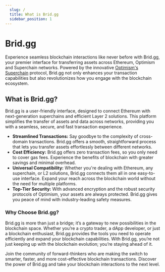 ```yaml
---
  slug: /
  title: What is Brid.gg
  sidebar_position: 1
---
```


# Brid.gg


Experience seamless blockchain interactions like never before with Brid.gg, your premier interface for transferring assets across Ethereum, Optimism and Superchain networks. Powered by the innovative [Optimism's Superchain](https://docs.rollbridge.app/superbridge) protocol, Brid.gg not only enhances your transaction capabilities but also revolutionizes how you engage with the blockchain ecosystem.

## What is Brid.gg?

Brid.gg is a user-friendly interface, designed to connect Ethereum with next-generation superchains and efficient Layer 2 solutions. This platform simplifies the transfer of assets and data across networks, providing you with a seamless, secure, and fast transaction experience.

- **Streamlined Transactions:** Say goodbye to the complexity of cross-domain transactions. Brid.gg offers a smooth, straightforward process that lets you transfer assets effortlessly between different networks.
- **Cost Efficiency:** Brid.gg offers zero transaction fees, so you only need to cover gas fees. Experience the benefits of blockchain with greater savings and minimal overhead.
- **Universal Compatibility:** Whether you're dealing with Ethereum, any superchain, or L2 solutions, Brid.gg connects them all in one easy-to-use interface. Expand your reach across the blockchain world without the need for multiple platforms.
- **Top-Tier Security:** With advanced encryption and the robust security protocols of Optimism, your assets are always protected. Brid.gg gives you peace of mind with industry-leading safety measures.

### Why Choose Brid.gg?

Brid.gg is more than just a bridge; it’s a gateway to new possibilities in the blockchain space. Whether you’re a crypto trader, a dApp developer, or just a blockchain enthusiast, Brid.gg provides the tools you need to operate efficiently and expand your blockchain capabilities. With Brid.gg, you’re not just keeping up with the blockchain evolution; you’re staying ahead of it.

Join the community of forward-thinkers who are making the switch to smarter, faster, and more cost-effective blockchain transactions. Discover the power of Brid.gg and take your blockchain interactions to the next level.
